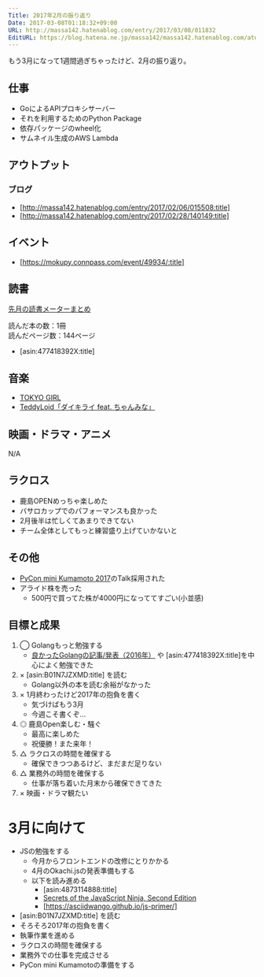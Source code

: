 ```yaml
---
Title: 2017年2月の振り返り
Date: 2017-03-08T01:18:32+09:00
URL: http://massa142.hatenablog.com/entry/2017/03/08/011832
EditURL: https://blog.hatena.ne.jp/massa142/massa142.hatenablog.com/atom/entry/10328749687224669766
---
```


もう3月になって1週間過ぎちゃったけど、2月の振り返り。

## 仕事

+ GoによるAPIプロキシサーバー
+ それを利用するためのPython Package
+ 依存パッケージのwheel化
+ サムネイル生成のAWS Lambda

## アウトプット

### ブログ

+ [http://massa142.hatenablog.com/entry/2017/02/06/015508:title]
+ [http://massa142.hatenablog.com/entry/2017/02/28/140149:title]

## イベント

+ [https://mokupy.connpass.com/event/49934/:title]

## 読書
[先月の読書メーターまとめ](https://elk.bookmeter.com/users/738764/summary/monthly)

読んだ本の数：1冊  
読んだページ数：144ページ

+ [asin:477418392X:title]


## 音楽

+ [TOKYO GIRL](https://www.youtube.com/watch?v=vxl4gsvgEQY)
+ [TeddyLoid「ダイキライ feat. ちゃんみな」](https://www.youtube.com/watch?v=dgkvKsTAuPc)

## 映画・ドラマ・アニメ

N/A

## ラクロス

+ 鹿島OPENめっちゃ楽しめた
+ バサロカップでのパフォーマンスも良かった
+ 2月後半は忙しくてあまりできてない
+ チーム全体としてもっと練習盛り上げていかないと

## その他

+ [PyCon mini Kumamoto 2017](http://kumamoto.pycon.jp/)のTalk採用された
+ アライド株を売った
	+ 500円で買ってた株が4000円になっててすごい(小並感)


## 目標と成果
1. ◯ Golangもっと勉強する
    +  [良かったGolangの記事/発表（2016年）](http://qiita.com/deeeet/items/abf95bca835b1af146dd) や [asin:477418392X:title]を中心によく勉強できた
1. × [asin:B01N7JZXMD:title] を読む
    + Golang以外の本を読む余裕がなかった
1. × 1月終わったけど2017年の抱負を書く
    + 気づけばもう3月
    + 今週こそ書くぞ...
1. ◎ 鹿島Open楽しむ・騒ぐ
    + 最高に楽しめた
    + 祝優勝！また来年！
1. △ ラクロスの時間を確保する
    + 確保できつつあるけど、まだまだ足りない
1. △ 業務外の時間を確保する
    + 仕事が落ち着いた月末から確保できてきた
1. × 映画・ドラマ観たい

# 3月に向けて
+ JSの勉強をする
   + 今月からフロントエンドの改修にとりかかる
   + 4月のOkachi.jsの発表準備もする
   + 以下を読み進める
       + [asin:4873114888:title] 
       + [Secrets of the JavaScript Ninja, Second Edition](https://www.manning.com/books/secrets-of-the-javascript-ninja-second-edition) 
       + [https://asciidwango.github.io/js-primer/]
+ [asin:B01N7JZXMD:title]  を読む
+ そろそろ2017年の抱負を書く
+ 執筆作業を進める
+ ラクロスの時間を確保する
+ 業務外での仕事を完成させる
+ PyCon mini Kumamotoの準備をする
